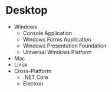 # Desktop

* Windows
  * Console Application
  * Windows Forms Application
  * Windows Presentation Foundation
  * Universal Windows Platform
* Mac
* Linux
* Cross-Platform
  * .NET Core
  * Electron